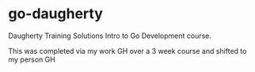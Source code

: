# go-daugherty
Daugherty Training Solutions Intro to Go Development course.

This was completed via my work GH over a 3 week course and shifted to my person GH
